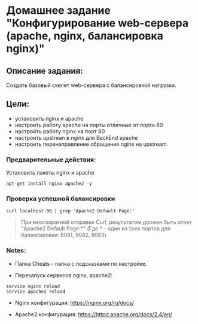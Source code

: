 # Домашнее задание "Конфигурирование web-сервера (apache, nginx, балансировка nginx)"

## Описание задания:
Cоздать базовый скелет web-сервера с балансировкой нагрузки.

## Цели:

  - установить nginx и apache
  - настроить работу apache на порты отличные от порта 80
  - настройть работу nginx на порт 80
  - настроить upstrean в nginx для BackEnd apache
  - настроить перенаправление обращения nginx на upstream.

### Предварительные действия:
Установить пакеты nginx и apache
```
apt-get install nginx apache2 -y
```

### Проверка успешной балансировки
```
curl localhost:80 | grep 'Apache2 Default Page:'
```

> При многократной отправке Curl, результатом должен быть ответ "Apache2 Default Page:*" (Где * - один из трех портов для балансировки: 8081, 8082, 8083)

### Notes:
- Папка Cheats - папка с подсказками по настройке.

- Перезапуск сервисов nginx, apache2:
```
service nginx reload
service apache2 reload
```
- Nginx конфигурация:
https://nginx.org/ru/docs/

- Apache2 конфигурация:
https://httpd.apache.org/docs/2.4/en/
